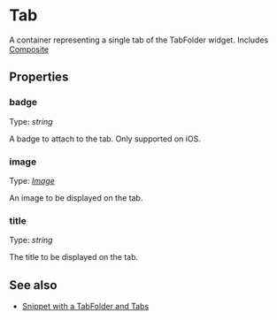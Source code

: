 ---
---
# Tab

A container representing a single tab of the TabFolder widget.
Includes [Composite](Composite.md)

## Properties

### badge
Type: *string*

A badge to attach to the tab. Only supported on iOS.
### image

Type: *[Image](../types.md#image)*

An image to be displayed on the tab.
### title

Type: *string*

The title to be displayed on the tab.

## See also

- [Snippet with a TabFolder and Tabs](https://github.com/eclipsesource/tabris-js/blob/v1.8.0/snippets/tabfolder/tabfolder.js)
